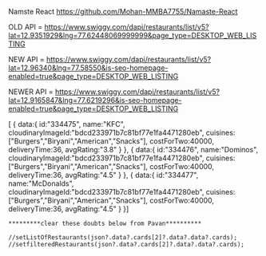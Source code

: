 Namste React
https://github.com/Mohan-MMBA7755/Namaste-React

OLD API = https://www.swiggy.com/dapi/restaurants/list/v5?lat=12.9351929&lng=77.62448069999999&page_type=DESKTOP_WEB_LISTING

NEW API = https://www.swiggy.com/dapi/restaurants/list/v5?lat=12.96340&lng=77.58550&is-seo-homepage-enabled=true&page_type=DESKTOP_WEB_LISTING

NEWER API = https://www.swiggy.com/dapi/restaurants/list/v5?lat=12.9165847&lng=77.6219296&is-seo-homepage-enabled=true&page_type=DESKTOP_WEB_LISTING

[
        {
        data:{
            id:"334475",
            name:"KFC",
            cloudinaryImageId:"bdcd233971b7c81bf77e1fa4471280eb",
            cuisines:["Burgers","Biryani","American","Snacks"],
            costForTwo:40000,
            deliveryTime:36,
            avgRating:"3.8"
        }
    },
    {
        data:{
            id:"334476",
            name:"Dominos",
            cloudinaryImageId:"bdcd233971b7c81bf77e1fa4471280eb",
            cuisines:["Burgers","Biryani","American","Snacks"],
            costForTwo:40000,
            deliveryTime:36,
            avgRating:"4.5"
        }
    },
    {
        data:{
            id:"334477",
            name:"McDonalds",
            cloudinaryImageId:"bdcd233971b7c81bf77e1fa4471280eb",
            cuisines:["Burgers","Biryani","American","Snacks"],
            costForTwo:40000,
            deliveryTime:36,
            avgRating:"4.5"
        }
    }]




    *********clear these doubts below from Pavan**********

    //setListOfRestaurants(json?.data?.cards[2]?.data?.data?.cards);
    //setfilteredRestaurants(json?.data?.cards[2]?.data?.data?.cards);